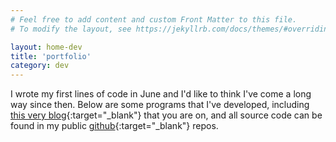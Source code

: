 ```yaml
---
# Feel free to add content and custom Front Matter to this file.
# To modify the layout, see https://jekyllrb.com/docs/themes/#overriding-theme-defaults

layout: home-dev
title: 'portfolio'
category: dev
---
```


I wrote my first lines of code in June and I'd like to think I've come a long way since then. Below are some programs that I've developed, including [this very blog](https://jinyoung.xyz/dev/2020/09/16/jinyoungxyz.html){:target="_blank"} that you are on, and all source code can be found in my public [github](https://github.com/jinyoungch0i){:target="_blank"} repos.
